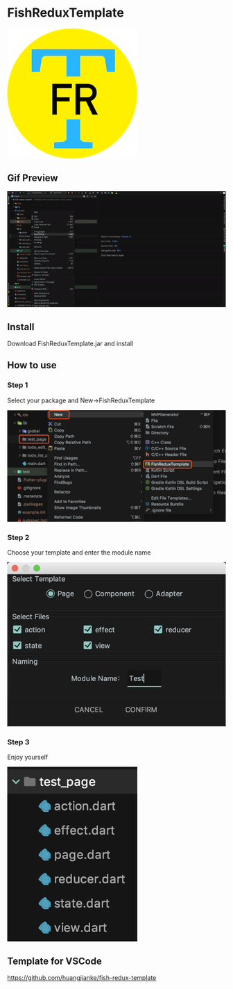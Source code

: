 # FishReduxTemplate

![](https://github.com/BakerJQ/FishReduxTemplateForAS/blob/master/screenshots/logo.png?raw=true)

## Gif Preview

![](https://github.com/BakerJQ/FishReduxTemplateForAS/blob/master/screenshots/preview.gif?raw=true)

## Install
Download FishReduxTemplate.jar and install

## How to use

### Step 1
Select your package and New->FishReduxTemplate

![](https://github.com/BakerJQ/FishReduxTemplateForAS/blob/master/screenshots/package.png?raw=true)

### Step 2
Choose your template and enter the module name

![](https://github.com/BakerJQ/FishReduxTemplateForAS/blob/master/screenshots/modal.png?raw=true)

### Step 3
Enjoy yourself

![](https://github.com/BakerJQ/FishReduxTemplateForAS/blob/master/screenshots/result.png?raw=true)

## Template for VSCode

https://github.com/huangjianke/fish-redux-template
